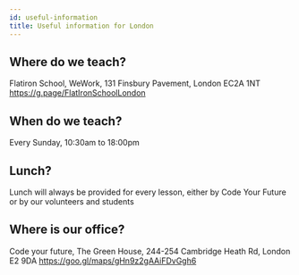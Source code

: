 ```yaml
---
id: useful-information
title: Useful information for London
---
```


## Where do we teach?

Flatiron School, WeWork, 131 Finsbury Pavement, London EC2A 1NT
https://g.page/FlatIronSchoolLondon

## When do we teach?

Every Sunday, 10:30am to 18:00pm

## Lunch?

Lunch will always be provided for every lesson, either by Code Your Future or by our volunteers and students

## Where is our office?

Code your future, The Green House, 244-254 Cambridge Heath Rd, London E2 9DA
https://goo.gl/maps/gHn9z2gAAiFDvGgh6
